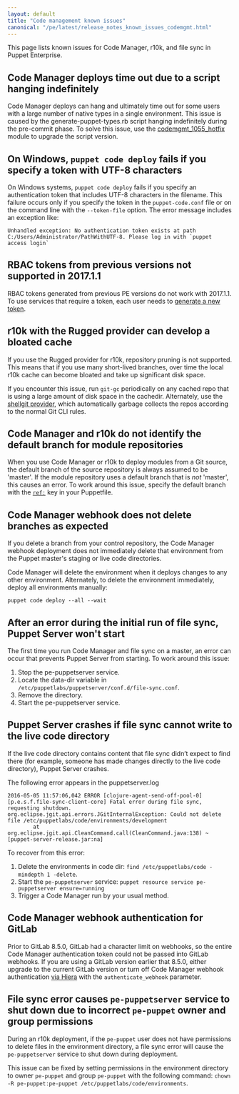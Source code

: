 ```yaml
---
layout: default
title: "Code management known issues"
canonical: "/pe/latest/release_notes_known_issues_codemgmt.html"
---
```


[code_mgr_custom]: ./code_mgr_custom.html

This page lists known issues for Code Manager, r10k, and file sync in Puppet Enterprise.

## Code Manager deploys time out due to a script hanging indefinitely

Code Manager deploys can hang and ultimately time out for some users with a large number of native types in a single environment. This issue is caused by the generate-puppet-types.rb script hanging indefinitely during the pre-commit phase. To solve this issue, use the [codemgmt_1055_hotfix](https://forge.puppet.com/abottchen/codemgmt_1055_hotfix) module to upgrade the script version. <!--CODEMGMT-1055--> 

## On Windows, `puppet code deploy` fails if you specify a token with UTF-8 characters

On Windows systems, `puppet code deploy` fails if you specify an authentication token that includes UTF-8 characters in the filename. This failure occurs only if you specify the token in the `puppet-code.conf` file or on the command line with the `--token-file` option. The error message includes an exception like:

```
Unhandled exception: No authentication token exists at path C:/Users/Administrator/PathWithUTF-8. Please log in with `puppet access login`
```

<!--CODEMGMT-1026-->

## RBAC tokens from previous versions not supported in 2017.1.1

RBAC tokens generated from previous PE versions do not work with 2017.1.1. To use services that require a token, each user needs to [generate a new token](./rbac_token_auth.html#generating-a-token-using-puppet-access). <!--PE-19991-->

## r10k with the Rugged provider can develop a bloated cache 
 
If you use the Rugged provider for r10k, repository pruning is not supported. This means that if you use many short-lived branches, over time the local r10k cache can become bloated and take up significant disk space.
 
If you encounter this issue, run `git-gc` periodically on any cached repo that is using a large amount of disk space in the cachedir. Alternately, use the [shellgit provider](https://docs.puppet.com/pe/latest./r10k_custom.html#provider), which automatically garbage collects the repos according to the normal Git CLI rules. <!--RK-234-->

## Code Manager and r10k do not identify the default branch for module repositories  

When you use Code Manager or r10k to deploy modules from a Git source, the default branch of the source repository is always assumed to be 'master'. If the module repository uses a default branch that is *not* 'master', this causes an error. To work around this issue, specify the default branch with the [`ref:`](./cmgmt_puppetfile.html#declare-a-git-repo-as-a-module) key in your Puppetfile. <!--RK-261-->

## Code Manager webhook does not delete branches as expected

If you delete a branch from your control repository, the Code Manager webhook deployment does not immediately delete that environment from the Puppet master's staging or live code directories.

Code Manager will delete the environment when it deploys changes to any other environment. Alternately, to delete the environment immediately, deploy all environments manually:

```
puppet code deploy --all --wait
```

## After an error during the initial run of file sync, Puppet Server won't start

The first time you run Code Manager and file sync on a master, an error can occur that prevents Puppet Server from starting. <!--PE-16144--> To work around this issue:

1. Stop the pe-puppetserver service.
2. Locate the data-dir variable in `/etc/puppetlabs/puppetserver/conf.d/file-sync.conf`.
3. Remove the directory.
4. Start the pe-puppetserver service.

## Puppet Server crashes if file sync cannot write to the live code directory

If the live code directory contains content that file sync didn’t expect to find there (for example, someone has made changes directly to the live code directory), Puppet Server crashes. <!--PE-15066--> <!--CODEMGMT-734-->

The following error appears in the puppetserver.log

```
2016-05-05 11:57:06,042 ERROR [clojure-agent-send-off-pool-0] [p.e.s.f.file-sync-client-core] Fatal error during file sync, requesting shutdown.
org.eclipse.jgit.api.errors.JGitInternalException: Could not delete file /etc/puppetlabs/code/environments/development
        at org.eclipse.jgit.api.CleanCommand.call(CleanCommand.java:138) ~[puppet-server-release.jar:na]
```

To recover from this error:

1. Delete the environments in code dir: `find /etc/puppetlabs/code -mindepth 1 -delete`.
2. Start the `pe-puppetserver` service: `puppet resource service pe-puppetserver ensure=running`
3. Trigger a Code Manager run by your usual method.

## Code Manager webhook authentication for GitLab

Prior to GitLab 8.5.0, GitLab had a character limit on webhooks, so the entire Code Manager authentication token could not be passed into GitLab webhooks. If you are using a GitLab version earlier that 8.5.0, either upgrade to the current GitLab version or turn off Code Manager webhook authentication [via Hiera][code_mgr_custom] with the `authenticate_webhook` parameter.

## File sync error causes `pe-puppetserver` service to shut down due to incorrect `pe-puppet` owner and group permissions

During an r10k deployment, if the `pe-puppet` user does not have permissions to delete files in the environment directory, a file sync error will cause the `pe-puppetserver` service to shut down during deployment.

This issue can be fixed by setting permissions in the environment directory to owner `pe-puppet` and group `pe-puppet` with the following command: `chown -R pe-puppet:pe-puppet /etc/puppetlabs/code/environments`.

